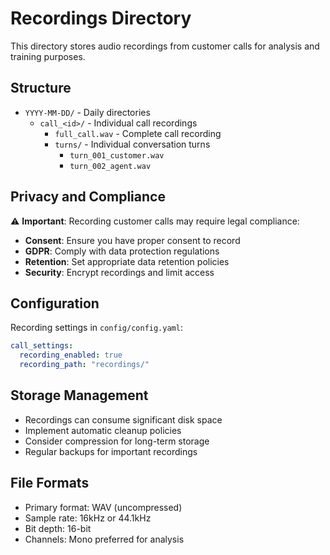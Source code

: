 # Recordings Directory

This directory stores audio recordings from customer calls for analysis and training purposes.

## Structure

- `YYYY-MM-DD/` - Daily directories
  - `call_<id>/` - Individual call recordings
    - `full_call.wav` - Complete call recording
    - `turns/` - Individual conversation turns
      - `turn_001_customer.wav`
      - `turn_002_agent.wav`

## Privacy and Compliance

⚠️ **Important**: Recording customer calls may require legal compliance:

- **Consent**: Ensure you have proper consent to record
- **GDPR**: Comply with data protection regulations
- **Retention**: Set appropriate data retention policies
- **Security**: Encrypt recordings and limit access

## Configuration

Recording settings in `config/config.yaml`:

```yaml
call_settings:
  recording_enabled: true
  recording_path: "recordings/"
```

## Storage Management

- Recordings can consume significant disk space
- Implement automatic cleanup policies
- Consider compression for long-term storage
- Regular backups for important recordings

## File Formats

- Primary format: WAV (uncompressed)
- Sample rate: 16kHz or 44.1kHz
- Bit depth: 16-bit
- Channels: Mono preferred for analysis